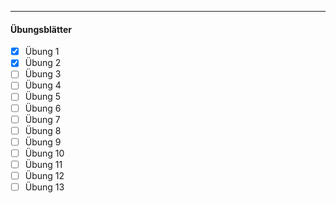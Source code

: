 ***
#### Übungsblätter

- [x] Übung 1
- [x] Übung 2
- [ ] Übung 3
- [ ] Übung 4
- [ ] Übung 5
- [ ] Übung 6
- [ ] Übung 7
- [ ] Übung 8
- [ ] Übung 9
- [ ] Übung 10
- [ ] Übung 11
- [ ] Übung 12
- [ ] Übung 13

